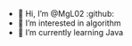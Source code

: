 - 👋 Hi, I’m @MgL02
:github:
- 👀 I’m interested in algorithm
- 🌱 I’m currently learning Java

<!---
MgL02/MgL02 is a ✨ special ✨ repository because its `README.md` (this file) appears on your GitHub profile.
You can click the Preview link to take a look at your changes.
--->
